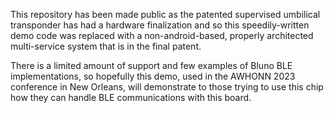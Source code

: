This repository has been made public as the patented supervised umbilical transponder has had a hardware finalization and so this speedily-written demo code was replaced with a non-android-based, properly architected multi-service system that is in the final patent.

There is a limited amount of support and few examples of Bluno BLE implementations, so hopefully this demo, used in the AWHONN 2023 conference in New Orleans, will demonstrate to those trying to use this chip how they can handle BLE communications with this board.
